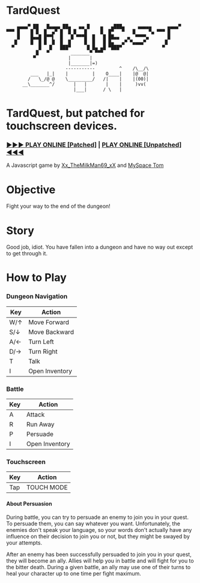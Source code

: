 # TardQuest
```
    ▄▄▄▄▀ ██   █▄▄▄▄ ██▄   ▄▄ █    ▄   ▄███▄     ▄▄▄▄▄      ▄▄▄▄▀
▀▀▀ █    █ █  █  ▄▀ █  █ █   █     █  █▀   ▀   █     ▀▄ ▀▀▀ █
    █    █▄▄█ █▀▀▌  █   █ ▀▀▀█  █   █ ██▄▄   ▄  ▀▀▀▀▄       █
   █     █  █ █  █  █  █     █  █   █ █▄   ▄▀ ▀▄▄▄▄▀       █
  ▀         █   █   ███▀      █ █▄ ▄█ ▀███▀               ▀
           █   ▀        _______▀ ▀▀▀
          ▀            |       |
                       |_______|=)
                      -----------         ^    /\__/\
         ___   |_|    |         |    O____|    |@  @|
        /   \_/@ @    \_________/   /|    |    |(00)|
      __\_______^/       |   |       |    |     )vv(
                         |___|      / \   |
```

# TardQuest, but patched for touchscreen devices.

### [►►► PLAY ONLINE [Patched]](https://vocapepper.com/tardquest) | [PLAY ONLINE [Unpatched] ◄◄◄](https://xxthemilkman69xx.neocities.org/dungeon/main)

A Javascript game by [Xx_TheMilkMan69_xX](https://forum.agoraroad.com/index.php?members/8701/) and [MySpace Tom](https://forum.agoraroad.com/index.php?members/3460/)

# Objective
Fight your way to the end of the dungeon!

# Story
Good job, idiot. You have fallen into a dungeon and have no way out except to get through it.

# How to Play
### Dungeon Navigation
| Key | Action |
| --- | ------ |
| W/↑ | Move Forward |
| S/↓ | Move Backward |
| A/← | Turn Left |
| D/→ | Turn Right |
| T   | Talk |
| I   | Open Inventory |

### Battle
| Key | Action |
| --- | ------ |
| A | Attack |
| R | Run Away |
| P | Persuade |
| I | Open Inventory |

### Touchscreen
| Key | Action |
| --- | ------ |
| Tap | TOUCH MODE |

#### About Persuasion
During battle, you can try to persuade an enemy to join you in your quest. To persuade them, you can say whatever you want. Unfortunately, the enemies don't speak your language, so your words don't actually have any influence on their decision to join you or not, but they might be swayed by your attempts.

After an enemy has been successfully persuaded to join you in your quest, they will become an ally. Allies will help you in battle and will fight for you to the bitter death. During a given battle, an ally may use one of their turns to heal your character up to one time per fight maximum.
